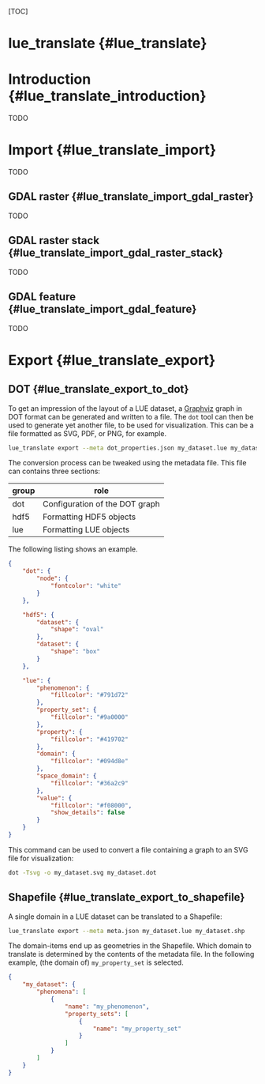 [TOC]

# lue_translate  {#lue_translate}


# Introduction  {#lue_translate_introduction}

TODO


# Import  {#lue_translate_import}

TODO


## GDAL raster  {#lue_translate_import_gdal_raster}

TODO


## GDAL raster stack  {#lue_translate_import_gdal_raster_stack}

TODO


## GDAL feature  {#lue_translate_import_gdal_feature}

TODO


# Export  {#lue_translate_export}

## DOT  {#lue_translate_export_to_dot}

To get an impression of the layout of a LUE dataset, a
[Graphviz](http://www.graphviz.org) graph in DOT format can be generated
and written to a file. The `dot` tool can then be used to generate yet
another file, to be used for visualization. This can be a file formatted
as SVG, PDF, or PNG, for example.

~~~bash
lue_translate export --meta dot_properties.json my_dataset.lue my_dataset.dot
~~~

The conversion process can be tweaked using the metadata file. This file
can contains three sections:

| group | role                           |
| ----- | ------------------------------ |
| dot   | Configuration of the DOT graph |
| hdf5  | Formatting HDF5 objects        |
| lue   | Formatting LUE objects         |

The following listing shows an example.

~~~json
{
    "dot": {
        "node": {
            "fontcolor": "white"
        }
    },

    "hdf5": {
        "dataset": {
            "shape": "oval"
        },
        "dataset": {
            "shape": "box"
        }
    },

    "lue": {
        "phenomenon": {
            "fillcolor": "#791d72"
        },
        "property_set": {
            "fillcolor": "#9a0000"
        },
        "property": {
            "fillcolor": "#419702"
        },
        "domain": {
            "fillcolor": "#094d8e"
        },
        "space_domain": {
            "fillcolor": "#36a2c9"
        },
        "value": {
            "fillcolor": "#f08000",
            "show_details": false
        }
    }
}
~~~


This command can be used to convert a file containing a graph to an SVG
file for visualization:

~~~bash
dot -Tsvg -o my_dataset.svg my_dataset.dot
~~~


## Shapefile  {#lue_translate_export_to_shapefile}

A single domain in a LUE dataset can be translated to a Shapefile:

~~~bash
lue_translate export --meta meta.json my_dataset.lue my_dataset.shp
~~~

The domain-items end up as geometries in the Shapefile. Which domain
to translate is determined by the contents of the metadata file. In the
following example, (the domain of) `my_property_set` is selected.

~~~json
{
    "my_dataset": {
        "phenomena": [
            {
                "name": "my_phenomenon",
                "property_sets": [
                    {
                        "name": "my_property_set"
                    }
                ]
            }
        ]
    }
}
~~~

